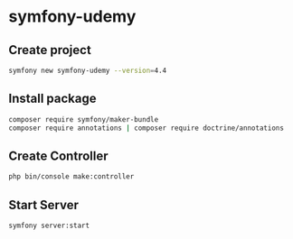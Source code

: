 # symfony-udemy

## Create project

```bash
symfony new symfony-udemy --version=4.4
```

## Install package

```bash
composer require symfony/maker-bundle
composer require annotations | composer require doctrine/annotations
```

## Create Controller

```bash
php bin/console make:controller
```

## Start Server

```bash
symfony server:start
```